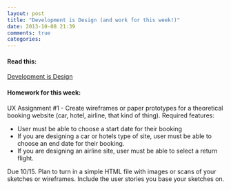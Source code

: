 ```yaml
---
layout: post
title: "Development is Design (and work for this week!)"
date: 2013-10-08 21:39
comments: true
categories:
---
```


#### Read this:

[Development is Design](http://bradfrostweb.com/blog/post/development-is-design/)

#### Homework for this week:

UX Assignment #1 - Create wireframes or paper prototypes
for a theoretical booking website (car, hotel, airline, that kind of
thing). Required features:

- User must be able to choose a start date for their booking
- If you are designing a car or hotels type of site, user must be
  able to choose an end date for their booking.
- If you are designing an airline site, user must be able to
  select a return flight.

Due 10/15. Plan to turn in a simple HTML file with images or scans
of your sketches or wireframes. Include the user stories you base
your sketches on.
